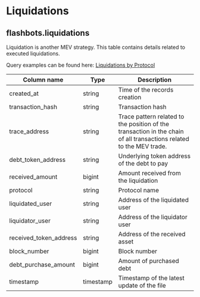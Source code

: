 # Liquidations

## **flashbots.liquidations**

Liquidation is another MEV strategy. This table contains details related to executed liquidations.

Query examples can be found here: [Liquidations by Protocol](https://dune.com/queries/625715/1166880)

| **Column name**          | **Type**  | **Description**                                                                                                     |
| ------------------------ | --------- | ------------------------------------------------------------------------------------------------------------------- |
| created\_at              | string    | Time of the records creation                                                                                        |
| transaction\_hash        | string    | Transaction hash                                                                                                    |
| trace\_address           | string    | Trace pattern related to the position of the transaction in the chain of all transactions related to the MEV trade. |
| debt\_token\_address     | string    | Underlying token address of the debt to pay                                                                         |
| received\_amount         | bigint    | Amount received from the liquidation                                                                                |
| protocol                 | string    | Protocol name                                                                                                       |
| liquidated\_user         | string    | Address of the liquidated user                                                                                      |
| liquidator\_user         | string    | Address of the liquidator user                                                                                      |
| received\_token\_address | string    | Address of the received asset                                                                                       |
| block\_number            | bigint    | Block number                                                                                                        |
| debt\_purchase\_amount   | bigint    | Amount of purchased debt                                                                                            |
| timestamp                | timestamp | Timestamp of the latest update of the file                                                                          |
